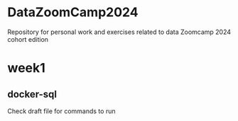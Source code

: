 # DataZoomCamp2024
Repository for personal work and exercises related to data Zoomcamp 2024 cohort edition


# week1 
## docker-sql
Check draft file for commands to run

